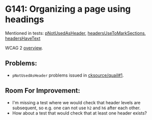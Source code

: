 
# G141: Organizing a page using headings

Mentioned in tests: [pNotUsedAsHeader](https://github.com/quailjs/quail/blob/2.2.15/src/js/custom/pNotUsedAsHeader.js), [headersUseToMarkSections](https://github.com/quailjs/quail/blob/2.2.15/src/js/custom/headersUseToMarkSections.js), [headersHaveText](https://github.com/quailjs/quail/blob/2.2.15/src/js/custom/headersHaveText.js)

WCAG 2 [overview](http://www.w3.org/TR/2015/NOTE-WCAG20-TECHS-20150226/G141).

## Problems:

* `pNotUsedAsHeader` problems issued in [cksource/quail#1](https://github.com/cksource/quail/issues/1).

## Room For Improvement:

* I'm missing a test where we would check that header levels are subsequent, so e.g. one can not use `h2` and `h6` after each other.
* How about a test that would check that at least one header exists?